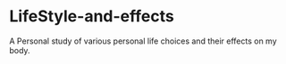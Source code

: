 # LifeStyle-and-effects
A Personal study of various personal life choices and their effects on my body. 
